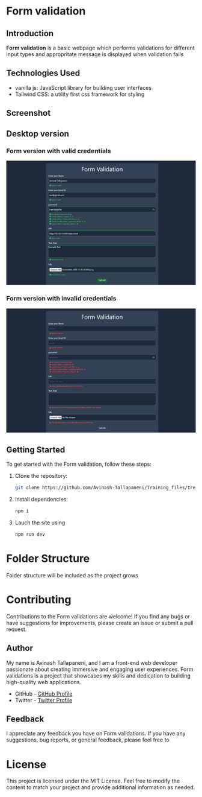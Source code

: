 # Form validation

## Introduction

**Form validation** is a basic webpage which performs validations for different input types and appropritate message is displayed when validation fails

## Technologies Used

- vanilla js: JavaScript library for building user interfaces
- Tailwind CSS: a utility first css framework for styling

## Screenshot

## Desktop version

### Form version with valid credentials

![](./formFilled.png)


### Form version with invalid credentials

![](./Fullscreenshot.png)

## Getting Started

To get started with the Form validation, follow these steps:

1. Clone the repository:

   ```bash
   git clone https://github.com/Avinash-Tallapaneni/Training_files/tree/main/project5-formValidation
   ```

2. install dependencies:

   ```bash
   npm i
   ```

3. Lauch the site using

   ```bash
   npm run dev
   ```

# Folder Structure

Folder structure will be included as the project grows

# Contributing

Contributions to the Form validations are welcome! If you find any bugs or have suggestions for improvements, please create an issue or submit a pull request.

## Author

My name is Avinash Tallapaneni, and I am a front-end web developer passionate about creating immersive and engaging user experiences. Form validations is a project that showcases my skills and dedication to building high-quality web applications.

- GitHub - [GitHub Profile](https://github.com/avinash-tallapaneni)
- Twitter - [Twitter Profile](https://twitter.com/TallapaneniAvi)

## Feedback

I appreciate any feedback you have on Form validations. If you have any suggestions, bug reports, or general feedback, please feel free to

# License

This project is licensed under the MIT License.
Feel free to modify the content to match your project and provide additional information as needed.
